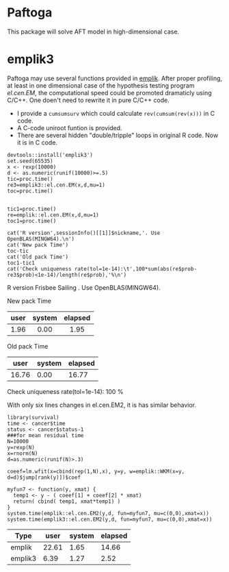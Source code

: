 Paftoga
==========

This package will solve AFT model in high-dimensional case. 


emplik3
====
Paftoga may use several functions provided in [emplik](http://cran.r-project.org/web/packages/emplik "emplik"). After proper profiling, at least in one dimensional case of the hypothesis testing program *el.cen.EM*, the computational speed could be promoted dramaticly using C/C++. One doen't need to rewrite it in pure C/C++ code.

- I provide a `cumsumsurv` which could calculate `rev(cumsum(rev(x)))` in C code.    
- A C-code uniroot funtion is provided.
- There are several hidden "double/tripple" loops in original R code. Now it is in C code.



```{r}
devtools::install('emplik3')
set.seed(65535)
x <- rexp(10000)
d <- as.numeric(runif(10000)>=.5)
tic=proc.time()
re3=emplik3::el.cen.EM(x,d,mu=1)
toc=proc.time()


tic1=proc.time()
re=emplik::el.cen.EM(x,d,mu=1)
toc1=proc.time()

cat('R version',sessionInfo()[[1]]$nickname,'. Use OpenBLAS(MINGW64).\n')
cat('New pack Time')
toc-tic
cat('Old pack Time')
toc1-tic1
cat('Check uniqueness rate(tol=1e-14):\t',100*sum(abs(re$prob-re3$prob)<1e-14)/length(re$prob),'%\n')
```


R version Frisbee Sailing . Use OpenBLAS(MINGW64).

New pack Time

| user | system | elapsed |
|:----:|:------:|:-------:|
| 1.96 | 0.00   | 1.95    |

Old pack Time

| user  | system | elapsed |
|-------|--------|---------|
| 16.76 | 0.00   | 16.77  | 
  
  Check uniqueness rate(tol=1e-14):   100 %
  
With only six lines changes in el.cen.EM2, it is has similar behavior.

```{r}
library(survival)
time <- cancer$time
status <- cancer$status-1
###for mean residual time
N=10000
y=rexp(N)
x=rnorm(N)
d=as.numeric(runif(N)>.3)

coeef=lm.wfit(x=cbind(rep(1,N),x), y=y, w=emplik::WKM(x=y, d=d)$jump[rank(y)])$coef

myfun7 <- function(y, xmat) {
  temp1 <- y - ( coeef[1] + coeef[2] * xmat)
  return( cbind( temp1, xmat*temp1) )
}
system.time(emplik::el.cen.EM2(y,d, fun=myfun7, mu=c(0,0),xmat=x))
system.time(emplik3::el.cen.EM2(y,d, fun=myfun7, mu=c(0,0),xmat=x))
```

| Type  | user	| system	| elapsed |
|-------|-------|---------|---------|
| emplik	| 22.61	| 1.65	| 14.66   |
| emplik3	| 6.39	| 1.27	| 2.52    |

